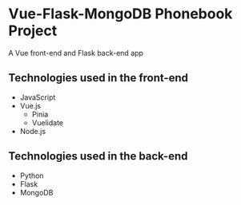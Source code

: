 # Vue-Flask-MongoDB Phonebook Project
A Vue front-end and Flask back-end app

## Technologies used in the front-end
- JavaScript
- Vue.js
  - Pinia
  - Vuelidate
- Node.js

## Technologies used in the back-end
- Python
- Flask
- MongoDB